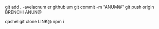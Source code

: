 git add .     -avelacnum er github um
git commit -m "ANUM@"
git push origin BRENCHI ANUN@


qashel
git clone LINK@
npm i

